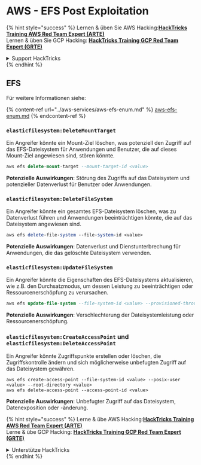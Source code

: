 # AWS - EFS Post Exploitation

{% hint style="success" %}
Lernen & üben Sie AWS Hacking:<img src="../../../.gitbook/assets/image (1).png" alt="" data-size="line">[**HackTricks Training AWS Red Team Expert (ARTE)**](https://training.hacktricks.xyz/courses/arte)<img src="../../../.gitbook/assets/image (1).png" alt="" data-size="line">\
Lernen & üben Sie GCP Hacking: <img src="../../../.gitbook/assets/image (2).png" alt="" data-size="line">[**HackTricks Training GCP Red Team Expert (GRTE)**<img src="../../../.gitbook/assets/image (2).png" alt="" data-size="line">](https://training.hacktricks.xyz/courses/grte)

<details>

<summary>Support HackTricks</summary>

* Überprüfen Sie die [**Abonnementpläne**](https://github.com/sponsors/carlospolop)!
* **Treten Sie der** 💬 [**Discord-Gruppe**](https://discord.gg/hRep4RUj7f) oder der [**Telegram-Gruppe**](https://t.me/peass) bei oder **folgen** Sie uns auf **Twitter** 🐦 [**@hacktricks\_live**](https://twitter.com/hacktricks\_live)**.**
* **Teilen Sie Hacking-Tricks, indem Sie PRs an die** [**HackTricks**](https://github.com/carlospolop/hacktricks) und [**HackTricks Cloud**](https://github.com/carlospolop/hacktricks-cloud) GitHub-Repos senden.

</details>
{% endhint %}

## EFS

Für weitere Informationen siehe:

{% content-ref url="../aws-services/aws-efs-enum.md" %}
[aws-efs-enum.md](../aws-services/aws-efs-enum.md)
{% endcontent-ref %}

### `elasticfilesystem:DeleteMountTarget`

Ein Angreifer könnte ein Mount-Ziel löschen, was potenziell den Zugriff auf das EFS-Dateisystem für Anwendungen und Benutzer, die auf dieses Mount-Ziel angewiesen sind, stören könnte.
```sql
aws efs delete-mount-target --mount-target-id <value>
```
**Potenzielle Auswirkungen**: Störung des Zugriffs auf das Dateisystem und potenzieller Datenverlust für Benutzer oder Anwendungen.

### `elasticfilesystem:DeleteFileSystem`

Ein Angreifer könnte ein gesamtes EFS-Dateisystem löschen, was zu Datenverlust führen und Anwendungen beeinträchtigen könnte, die auf das Dateisystem angewiesen sind.
```perl
aws efs delete-file-system --file-system-id <value>
```
**Potenzielle Auswirkungen**: Datenverlust und Dienstunterbrechung für Anwendungen, die das gelöschte Dateisystem verwenden.

### `elasticfilesystem:UpdateFileSystem`

Ein Angreifer könnte die Eigenschaften des EFS-Dateisystems aktualisieren, wie z.B. den Durchsatzmodus, um dessen Leistung zu beeinträchtigen oder Ressourcenerschöpfung zu verursachen.
```sql
aws efs update-file-system --file-system-id <value> --provisioned-throughput-in-mibps <value>
```
**Potenzielle Auswirkungen**: Verschlechterung der Dateisystemleistung oder Ressourcenerschöpfung.

### `elasticfilesystem:CreateAccessPoint` und `elasticfilesystem:DeleteAccessPoint`

Ein Angreifer könnte Zugriffspunkte erstellen oder löschen, die Zugriffskontrolle ändern und sich möglicherweise unbefugten Zugriff auf das Dateisystem gewähren.
```arduino
aws efs create-access-point --file-system-id <value> --posix-user <value> --root-directory <value>
aws efs delete-access-point --access-point-id <value>
```
**Potenzielle Auswirkungen**: Unbefugter Zugriff auf das Dateisystem, Datenexposition oder -änderung.

{% hint style="success" %}
Lerne & übe AWS Hacking:<img src="../../../.gitbook/assets/image (1).png" alt="" data-size="line">[**HackTricks Training AWS Red Team Expert (ARTE)**](https://training.hacktricks.xyz/courses/arte)<img src="../../../.gitbook/assets/image (1).png" alt="" data-size="line">\
Lerne & übe GCP Hacking: <img src="../../../.gitbook/assets/image (2).png" alt="" data-size="line">[**HackTricks Training GCP Red Team Expert (GRTE)**<img src="../../../.gitbook/assets/image (2).png" alt="" data-size="line">](https://training.hacktricks.xyz/courses/grte)

<details>

<summary>Unterstütze HackTricks</summary>

* Überprüfe die [**Abonnementpläne**](https://github.com/sponsors/carlospolop)!
* **Tritt der** 💬 [**Discord-Gruppe**](https://discord.gg/hRep4RUj7f) oder der [**Telegram-Gruppe**](https://t.me/peass) bei oder **folge** uns auf **Twitter** 🐦 [**@hacktricks\_live**](https://twitter.com/hacktricks\_live)**.**
* **Teile Hacking-Tricks, indem du PRs an die** [**HackTricks**](https://github.com/carlospolop/hacktricks) und [**HackTricks Cloud**](https://github.com/carlospolop/hacktricks-cloud) GitHub-Repos sendest.

</details>
{% endhint %}
